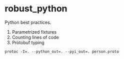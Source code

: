# robust_python
Python best practices.

1. Parametrized fixtures  
2. Counting lines of code  
3. Protobuf typing  

`protoc -I=. --python_out=. --pyi_out=. person.proto`

